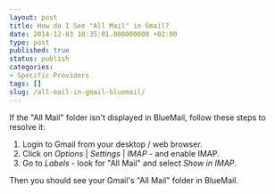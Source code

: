 ```yaml
---
layout: post
title: How do I See "All Mail" in Gmail?
date: 2014-12-03 10:35:01.000000000 +02:00
type: post
published: true
status: publish
categories:
- Specific Providers
tags: []
slug: /all-mail-in-gmail-bluemail/
---
```


If the "All Mail" folder isn't displayed in BlueMail, follow these steps to resolve it:

1. Login to Gmail from your desktop / web browser.
2. Click on *Options* \| *Settings* \| *IMAP* - and enable IMAP.
3. Go to *Labels* - look for "All Mail" and select *Show in IMAP*.

Then you should see your Gmail's "All Mail" folder in BlueMail.
